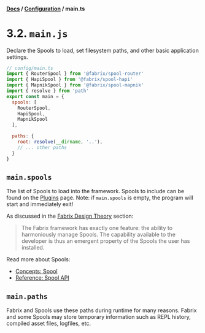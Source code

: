 #### [Docs](../index.md) / [Configuration](./index.md) / main.ts

# 3.2. `main.js`

Declare the Spools to load, set filesystem paths, and other basic application settings.

```js
// config/main.ts
import { RouterSpool } from '@fabrix/spool-router'
import { HapiSpool } from '@fabrix/spool-hapi'
import { MapnikSpool } from '@fabrix/spool-mapnik'
import { resolve } from 'path'
export const main = {
  spools: [
    RouterSpool,
    HapiSpool,
    MapnikSpool
  ],

  paths: {
    root: resolve(__dirname, '..'),
    // ... other paths
  }
}
```

## `main.spools`

The list of Spools to load into the framework. Spools to include can be found on the [Plugins](http://fabrix.app/plugins) page. Note: if `main.spools` is empty, the program will start and immediately exit!

As discussed in the [Fabrix Design Theory](../ref/theory.md) section:

> The Fabrix framework has exactly one feature: the ability to harmoniously manage Spools.
> The capability available to the developer is thus an emergent property of the Spools the user has installed. 

Read more about Spools:
- [Concepts: Spool](../build/spool.md)
- [Reference: Spool API](../ref/spool.md)

## `main.paths`

Fabrix and Spools use these paths during runtime for many reasons. Fabrix and some Spools may store temporary information such as REPL history, compiled asset files, logfiles, etc.
